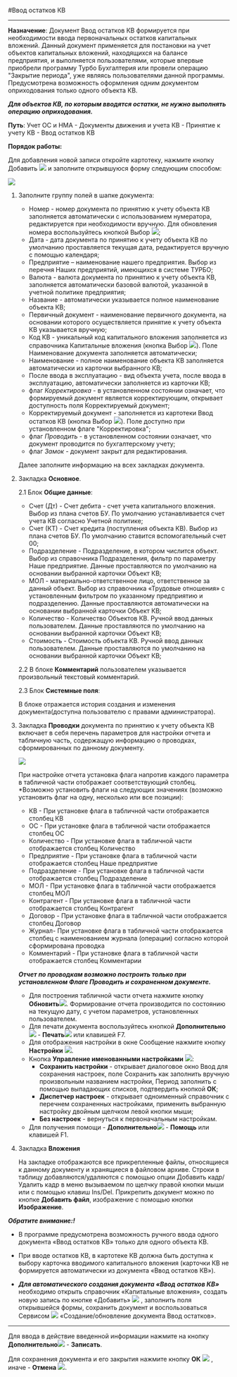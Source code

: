 ﻿#Ввод остатков КВ
________________________

**Назначение**:  Документ Ввод остатков КВ формируется при необходимости ввода первоначальных остатков капитальных вложений. Данный документ применяется для постановки на учет объектов капитальных вложений, находящихся на балансе предприятия, и выполняется пользователями, которые впервые приобрели программу Турбо Бухгалтерия или провели операцию "Закрытие периода", уже являясь пользователями данной программы. Предусмотрена возможность оформления одним документом оприходования только одного объекта КВ.

***Для объектов КВ, по которым вводятся остатки, не нужно выполнять операцию оприходования.***


**Путь**: Учет ОС и НМА - Документы движения и учета КВ - Принятие к учету КВ - Ввод остатков КВ

**Порядок работы:**

Для добавления новой записи откройте картотеку, нажмите кнопку Добавить  ![](topic:Com.AddFiles.Buttons.Btn_Add.png) и заполните открывшуюся форму следующим способом:

![](topic:.AddFiles.Screenshot_20236.jpg)

1. Заполните группу полей в шапке документа:

    * Номер - номер документа по принятию к учету объекта КВ заполняется автоматически с использованием нумератора, редактируется при необходимости вручную. Для обновления номера воспользуйтесь кнопкой Выбор ![](topic:Com.AddFiles.Buttons.Btn_select.png);
    * Дата - дата документа по принятию к учету объекта КВ по умолчанию проставляется текущая дата, редактируется вручную с помощью календаря;
    * Предприятие – наименование нашего предприятия. Выбор из перечня Наших предприятий, имеющихся в системе ТУРБО;
    * Валюта - валюта документа по принятию к учету объекта КВ, заполняется автоматически базовой валютой, указанной в учетной политике предприятия;
    * Название - автоматически указывается полное наименование объекта КВ;
    * Первичный документ - наименование первичного документа, на основании которого осуществляется принятие к учету объекта КВ указывается вручную;
    * Код КВ -  уникальный код капитального вложения заполняется из справочника Капитальные вложения (кнопка Выбор ![](topic:Com.AddFiles.Buttons.Btn_select.png)). Поле Наименование документа заполняется автоматически;
    * Наименование - полное наименование объекта КВ заполняется  автоматически из карточки выбранного КВ;
    * После ввода в эксплуатацию - вид объекта учета, после ввода в эксплуатацию, автоматически заполняется из карточки КВ;
    * флаг *Корректировка* - в установленном состоянии означает, что формируемый документ является корректирующим, открывает доступность поля Корректируемый документ;
    * Корректируемый документ - заполняется из картотеки Ввод остатков КВ (кнопка Выбор ![](topic:Com.AddFiles.Buttons.Btn_select.png)). Поле доступно при установленном флаге "Корректировка";
    * флаг *Проводить* - в установленном состоянии означает, что документ проводится по бухгалтерскому учету;
    * флаг *Замок* - документ закрыт для редактирования.

    Далее заполните информацию на всех закладках документа.

2. Закладка **Основное**.

    2.1 Блок **Общие данные**:

    * Счет (Дт) - Счет дебита - счет учета капитального вложения. Выбор из плана счетов БУ. По умолчанию устанавливается счет учета КВ согласно Учетной политике;
    * Счет (КТ) - Счет кредита (поступления объекта КВ). Выбор из плана счетов БУ. По умолчанию ставится вспомогательный счет 00;
    * Подразделение - Подразделение, в котором числится объект. Выбор из справочника Подразделения, фильтр по параметру Наше предприятие. Данные проставляются по умолчанию на основании выбранной карточки Объект КВ;
    * МОЛ - материально-ответственное лицо, ответственное за данный объект. Выбор из справочника «Трудовые отношения» с установленным фильтром по указанному предприятию и подразделению. Данные проставляются автоматически на основании выбранной карточки Объект КВ;
    * Количество - Количество Объектов КВ. Ручной ввод данных пользователем. Данные проставляются по умолчанию на основании выбранной карточки Объект КВ;
    * Стоимость - Стоимость объекта КВ. Ручной ввод данных пользователем. Данные проставляются по умолчанию на основании выбранной карточки Объект КВ;

    2.2 В блоке **Комментарий** пользователем указывается произвольный текстовый комментарий.

    2.3 Блок **Системные поля**:

    В блоке отражается история создания и изменения документа(доступна пользователю с правами администратора).

3. Закладка **Проводки** документа по принятию к учету объекта КВ включает в себя перечень параметров для настройки отчета и табличную часть, содержащую информацию о проводках, сформированных по данному документу.

    ![](topic:.AddFiles.Screenshot_20237.jpg)

    При настройке отчета установка флага напротив каждого параметра в табличной части отображает соответствующий столбец. *Возможно установить флаги на следующих значениях (возможно установить флаг на одну, несколько или все позиции):
    * КВ - При установке флага в табличной части отображается столбец КВ
    * ОС - При установке флага в табличной части отображается столбец ОС
    * Количество - При установке флага в табличной части отображается столбец Количество
    * Предприятие - При установке флага в табличной части отображается столбец Наше предприятие
    * Подразделение - При установке флага в табличной части отображается столбец Подразделение
    * МОЛ - При установке флага в табличной части отображается столбец МОЛ
    * Контрагент - При установке флага в табличной части отображается столбец Контрагент
    * Договор - При установке флага в табличной части отображается столбец Договор
    * Журнал- При установке флага в табличной части отображается столбец с наименованием журнала (операции) согласно которой сформирована проводка
    * Комментарий - При установке флага в табличной части отображается столбец Комментарии

    ***Отчет по проводкам возможно построить только при установленном Флаге Проводить и сохраненном документе.***

    * Для построения табличной части отчета нажмите кнопку **Обновить**![](topic:Com.AddFiles.Buttons.Btn_Refresh.png). Формирование отчета производится по состоянию на текущую дату, с учетом параметров, установленных пользователем.
    * Для печати документа воспользуйтесь кнопкой **Дополнительно**![](topic:Com.AddFiles.Buttons.Btn_OK.png) - **Печать**![](topic:Integration.AddFiles.Buttons.Btn_print.png) или клавишей F7.
    * Для отображения настройки в окне Сообщение нажмите кнопку **Настройки** ![](topic:Integration.AddFiles.Buttons.Btn_settings.png).
    * Кнопка **Управление именованными настройками**  ![](topic:Com.AddFiles.Buttons.Btn_Settings_menager.png):
        * **Сохранить настройки** -  открывает диалоговое окно Ввод для сохранения настроек, поле Сохранить как заполнить вручную произвольным названием настройки, Период заполнить с помощью выпадающих списков, подтвердить кнопкой **ОК**;
        * **Диспетчер настроек** - открывает одноименный справочник с перечнем сохраненных настройками, применить  выбранную настройку двойным щелчком левой кнопки мыши;
        * **Без настроек** - вернуться к первоначальным настройкам.
    * Для получения помощи - **Дополнительно**![](topic:Com.AddFiles.Buttons.Btn_OK.png) - **Помощь** или клавишей F1.

4. Закладка **Вложения**

    На закладке отображаются все прикрепленные файлы, относящиеся к данному документу и хранящиеся в файловом архиве.
    Строки в таблицу  добавляются/удаляются с помощью опции Добавить кадр/Удалить кадр в меню вызываемом по щелчку правой кнопки мыши или с помощью клавиш Ins/Del.
    Прикрепить документ можно по кнопке **Добавить файл**, изображение с помощью кнопки **Изображение**.

***Обратите внимание:!***

- В программе предусмотрена возможность ручного ввода одного документа «Ввод остатков КВ» только для одного объекта КВ.

- При вводе остатков КВ, в картотеке КВ должна быть доступна к выбору карточка вводимого капитального вложения (карточки КВ не формируется автоматически из документа «Ввод остатков КВ»).

- ***Для автоматического создания документа «Ввод остатков КВ»*** необходимо открыть справочник «Капитальные вложения», создать новую запись по кнопке «Добавить» ![](topic:Com.AddFiles.Btn_Add.png) , заполнить поля открывшейся формы, сохранить документ и воспользоваться Сервисом ![](topic:Com.AddFiles.Btn_Services.png) «Создание/обновление документа Ввод остатков».

______________________________
Для ввода в действие введенной информации нажмите на кнопку **Дополнительно**![](topic:Com.AddFiles.Buttons.Btn_OK.png) - **Записать**.

Для сохранения документа и его закрытия нажмите кнопку **ОК** ![](topic:Com.AddFiles.Buttons.Btn_OK_grey.png)   , иначе - **Отмена** ![](topic:Com.AddFiles.Buttons.BtnCloseCancel.png).